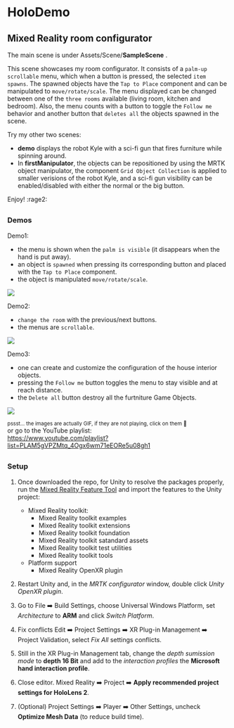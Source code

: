 # HoloDemo
## Mixed Reality room configurator

   The main scene is under  Assets/Scene/**SampleScene** .

   This scene showcases my room configurator. It consists of a `palm-up` `scrollable` menu, which when a button is pressed, the selected `item spawns`. The spawned objects have the `Tap to Place` component and can be manipulated to `move/rotate/scale`. The menu displayed can be changed between one of the `three rooms` available (living room, kitchen and bedroom). Also, the menu counts with a button to toggle the `Follow me` behavior and another button that `deletes all` the objects spawned in the scene.

   Try my other two scenes: 
   * **demo** displays the robot Kyle with a sci-fi gun that fires furniture while spinning around.
   * In **firstManipulator**, the objects can be repositioned by using the MRTK object manipulator, the component `Grid Object Collection` is applied to smaller verisions of the robot Kyle, and a sci-fi gun visibility can be enabled/disabled with either the normal or the big button.	   

   Enjoy! :rage2:	


##
### Demos

Demo1: 
   * the menu is shown when the `palm is visible` (it disappears when the hand is put away).
   * an object is `spawned` when pressing its corresponding button and placed with the `Tap to Place` component.
   * the object is manipulated `move/rotate/scale`.
   
![](videos/demo01.gif)

Demo2: 
   * `change the room` with the previous/next buttons.
   * the menus are `scrollable`.
   
![](videos/demo02.gif)

Demo3: 
   * one can create and customize the configuration of the house interior objects.
   * pressing the `Follow me` button toggles the menu to stay visible and at reach distance.
   * the `Delete all` button destroy all the furtniture Game Objects.
   
![](videos/demo03.gif)

<sub>   pssst... the images are actually GIF, if they are not playing, click on them :eyes: </sub> <br>
or go to the YouTube playlist: <br>
https://www.youtube.com/playlist?list=PLAM5gVPZMtq_4Ogx6wm71eEORe5u08gh1


##
### Setup

   1. Once downloaded the repo, for Unity to resolve the packages properly, run the [Mixed Reality Feature Tool](https://learn.microsoft.com/en-us/windows/mixed-reality/develop/unity/welcome-to-mr-feature-tool) and import the features to the Unity project:
      - Mixed Reality toolkit:
         - Mixed Reality toolkit examples
         - Mixed Reality toolkit extensions
         - Mixed Reality toolkit foundation
         - Mixed Reality toolkit satandard assets
         - Mixed Reality toolkit test utilities
         - Mixed Reality toolkit tools
      - Platform support
         - Mixed Reality OpenXR plugin
     
  2. Restart Unity and, in the _MRTK configurator_ window, double click _Unity OpenXR plugin_.

  3. Go to File :arrow_right: Build Settings, choose Universal Windows Platform, set _Architecture_ to **ARM** and click _Switch Platform_.

  4. Fix conflicts Edit :arrow_right: Project Settings :arrow_right: XR Plug-in Management :arrow_right: Project Validation, select _Fix All_ settings conflicts.

  5. Still in the XR Plug-in Management tab, change the _depth sumission mode_ to **depth 16 Bit** and add to the _interaction profiles_ the **Microsoft hand interaction profile**. 

  6. Close editor. Mixed Reality :arrow_right: Project :arrow_right: **Apply recommended project settings for HoloLens 2**.

  7. (Optional) Project Settings :arrow_right: Player :arrow_right: Other Settings, uncheck **Optimize Mesh Data** (to reduce build time). 
     


